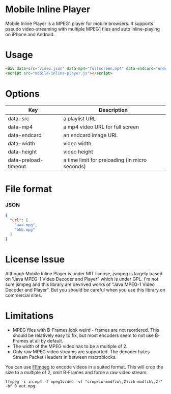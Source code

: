 Mobile Inline Player
=====================

Mobile Inline Player is a MPEG1 player for mobile browsers. It supports pseudo video-streaming with multiple MPEG1 files and auto inline-playing on iPhone and Android.


# Usage

```html
<div data-src="video.json" data-mp4="fullscreen.mp4" data-endcard="endcard.jpg"></div>
<script src="mobile-inline-player.js"></script>
```

# Options

| Key                    | Description
|------------------------|------------------------------------
| data-src               | a playlist URL
| data-mp4               | a mp4 video URL for full screen
| data-endcard           | an endcard image URL
| data-width             | video width
| data-height            | video height
| data-preload-timeout   | a time limit for preloading (in micro seconds)


# File format

### JSON

```json
{
  "url": [
    "aaa.mpg",
    "bbb.mpg"
  ]
}
```

# License Issue

Although Mobile Inline Player is under MIT license,
jsmpeg is largely based on "Java MPEG-1 Video Decoder and Player" which is under GPL.
I'm not sure jsmpeg and this library are devrived works of "Java MPEG-1 Video Decoder and Player".
But you should be careful when you use this library on commercial sites.

# Limitations

- MPEG files with B-Frames look weird - frames are not reordered. This should be relatively easy
to fix, but most encoders seem to not use B-Frames at all by default.
- The width of the MPEG video has to be a multiple of 2.
- Only raw MPEG video streams are supported. The decoder hates Stream Packet Headers in between
macroblocks.

You can use [FFmpeg](http://www.ffmpeg.org/) to encode videos in a suited format. This will crop
the size to a multiple of 2, omit B-Frames and force a raw video stream:

```
ffmpeg -i in.mp4 -f mpeg1video -vf "crop=iw-mod(iw\,2):ih-mod(ih\,2)" -bf 0 out.mpg
```
